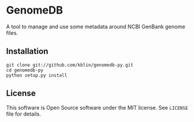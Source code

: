 GenomeDB
========

A tool to manage and use some metadata around NCBI GenBank genome files.

Installation
------------

```
git clone git://github.com/kblin/genomedb-py.git
cd genomedb-py
python setup.py install
```

License
-------

This software is Open Source software under the MIT license. See `LICENSE` file for details.
